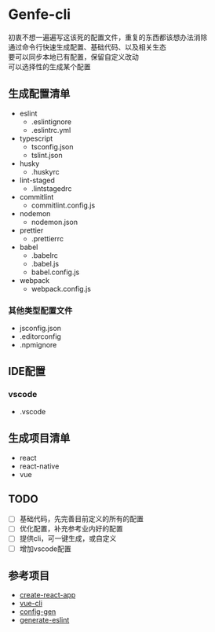 # Genfe-cli
初衷不想一遍遍写这该死的配置文件，重复的东西都该想办法消除  
通过命令行快速生成配置、基础代码、以及相关生态  
要可以同步本地已有配置，保留自定义改动  
可以选择性的生成某个配置  

## 生成配置清单
- eslint
  + .eslintignore
  + .eslintrc.yml
- typescript
  + tsconfig.json
  + tslint.json
- husky
  + .huskyrc
- lint-staged
  + .lintstagedrc
- commitlint
  + commitlint.config.js
- nodemon
  + nodemon.json
- prettier
  + .prettierrc
- babel
  + .babelrc
  + .babel.js
  + babel.config.js
- webpack
  + webpack.config.js

### 其他类型配置文件
- jsconfig.json
- .editorconfig
- .npmignore

## IDE配置

### vscode
- .vscode

## 生成项目清单
- react
- react-native
- vue

## TODO
- [ ] 基础代码，先完善目前定义的所有的配置
- [ ] 优化配置，补充参考业内好的配置
- [ ] 提供cli，可一键生成，或自定义
- [ ] 增加vscode配置

## 参考项目
- [create-react-app](https://github.com/facebook/create-react-app)
- [vue-cli](https://github.com/vuejs/vue-cli)
- [config-gen](https://github.com/cszatma/config-gen)
- [generate-eslint](https://github.com/generate/generate-eslint)
